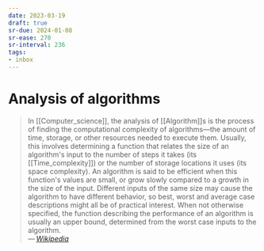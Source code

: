 ```yaml
---
date: 2023-03-19
draft: true
sr-due: 2024-01-08
sr-ease: 270
sr-interval: 236
tags:
- inbox
---
```


# Analysis of algorithms

> In [[Computer_science]], the analysis of [[Algorithm]]s is the
> process of finding the computational complexity of algorithms—the amount of
> time, storage, or other resources needed to execute them.
> Usually, this involves determining a function that relates the size of an
> algorithm's input to the number of steps it takes (its [[Time_complexity]]) or
> the number of storage locations it uses (its space complexity). An algorithm
> is said to be efficient when this function's values are small, or grow slowly
> compared to a growth in the size of the input. Different inputs of the same
> size may cause the algorithm to have different behavior, so best, worst and
> average case descriptions might all be of practical interest. When not
> otherwise specified, the function describing the performance of an algorithm
> is usually an upper bound, determined from the worst case inputs to the
> algorithm.\
> — <cite>[Wikipedia](https://en.wikipedia.org/wiki/Analysis_of_algorithms)</cite>